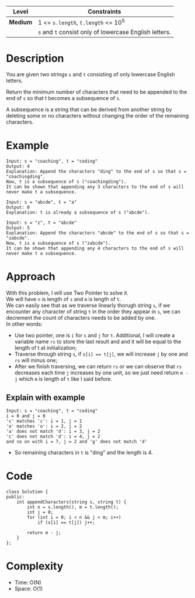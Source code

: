|Level|Constraints|
|------|----------|
|**Medium**|1 <= `s.length`, `t.length` <= 10<sup>5</sup>|
||`s` and `t` consist only of lowercase English letters.|

# Description
You are given two strings `s` and `t` consisting of only lowercase English letters.

Return the minimum number of characters that need to be appended to the end of `s` so that t becomes a subsequence of `s`.

A subsequence is a string that can be derived from another string by deleting some or no characters without changing the order of the remaining characters.

# Example
```
Input: s = "coaching", t = "coding"
Output: 4
Explanation: Append the characters "ding" to the end of s so that s = "coachingding".
Now, t is a subsequence of s ("coachingding").
It can be shown that appending any 3 characters to the end of s will never make t a subsequence.
```
```
Input: s = "abcde", t = "a"
Output: 0
Explanation: t is already a subsequence of s ("abcde").
```
```
Input: s = "z", t = "abcde"
Output: 5
Explanation: Append the characters "abcde" to the end of s so that s = "zabcde".
Now, t is a subsequence of s ("zabcde").
It can be shown that appending any 4 characters to the end of s will never make t a subsequence.
```

# Approach
With this problem, I will use Two Pointer to solve it.  
We will have `n` is length of `s` and `m` is length of `t`.  
We can easily see that as we traverse linearly thorugh string `s`, if we encounter any character of string `t` in the order they appear in `s`, we can decrement the count of characters needs to be added by one.  
In other words:  
- Use two pointer, one is `i` for `s` and `j` for `t`. Additional, I will create a variable name `rs` to store the last result and and it will be equal to the length of t at initialization;  
- Traverse through string `s`, if `s[i] == t[j]`, we will increase `j` by one and `rs` will minus one;
- After we finish traversing, we can return `rs` or we can observe that `rs` decreases each time `j` increases by one unit, so we just need return `m - j` which `m` is length of `t` like I said before.

## Explain with example
```
Input: s = "coaching", t = "coding"
i = 0 and j = 0
'c' matches 'c': i = 1, j = 1
'o' matches 'o': i = 2, j = 2
'a' does not match 'd': i = 3, j = 2
'c' does not match 'd': i = 4, j = 2
and so on with i = 7, j = 2 and 'g' does not match 'd' 
```
- So remaining characters in `t` is "ding" and the length is 4.

# Code
```
class Solution {
public:
    int appendCharacters(string s, string t) {
        int n = s.length(), m = t.length();
        int j = 0;
        for (int i = 0; i < n && j < m; i++)
            if (s[i] == t[j]) j++;
        
        return m - j;
    }
};
```

# Complexity
- Time: O(N)  
- Space: O(1)